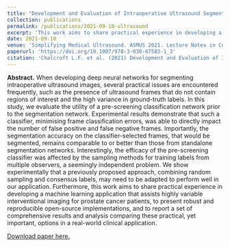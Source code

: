 ```yaml
---
title: "Development and Evaluation of Intraoperative Ultrasound Segmentation with Negative Image Frames and Multiple Observer Labels"
collection: publications
permalink: /publications/2021-09-10-ultrasound
excerpt: 'This work aims to share practical experience in developing a machine learning application that assists highly variable interventional imaging for prostate cancer patients.'
date: 2021-09-10
venue: 'Simplifying Medical Ultrasound. ASMUS 2021. Lecture Notes in Computer Science'
paperurl: 'https://doi.org/10.1007/978-3-030-87583-1_3'
citation: 'Chalcroft L.F. et al. (2021) Development and Evaluation of Intraoperative Ultrasound Segmentation with Negative Image Frames and Multiple Observer Labels. In: Noble J.A., Aylward S., Grimwood A., Min Z., Lee SL., Hu Y. (eds) Simplifying Medical Ultrasound. ASMUS 2021. Lecture Notes in Computer Science, vol 12967. Springer, Cham.'
---
```


**Abstract.** When developing deep neural networks for segmenting intraoperative ultrasound images, several practical issues are encountered frequently, such as the presence of ultrasound frames that do not contain regions of interest and the high variance in ground-truth labels. In this study, we evaluate the utility of a pre-screening classification network prior to the segmentation network. Experimental results demonstrate that such a classifier, minimising frame classification errors, was able to directly impact the number of false positive and false negative frames. Importantly, the segmentation accuracy on the classifier-selected frames, that would be segmented, remains comparable to or better than those from standalone segmentation networks. Interestingly, the efficacy of the pre-screening classifier was affected by the sampling methods for training labels from multiple observers, a seemingly independent problem. We show experimentally that a previously proposed approach, combining random sampling and consensus labels, may need to be adapted to perform well in our application. Furthermore, this work aims to share practical experience in developing a machine learning application that assists highly variable interventional imaging for prostate cancer patients, to present robust and reproducible open-source implementations, and to report a set of comprehensive results and analysis comparing these practical, yet important, options in a real-world clinical application.

[Download paper here.](https://www.springerprofessional.de/en/development-and-evaluation-of-intraoperative-ultrasound-segmenta/19688282)
